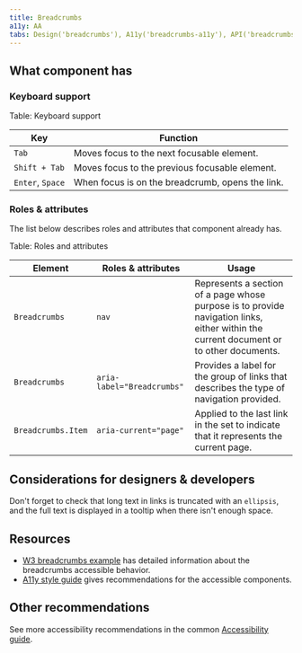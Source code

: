 ```yaml
---
title: Breadcrumbs
a11y: AA
tabs: Design('breadcrumbs'), A11y('breadcrumbs-a11y'), API('breadcrumbs-api'), Example('breadcrumbs-code'), Changelog('breadcrumbs-changelog')
---
```


## What component has

### Keyboard support

Table: Keyboard support

| Key              | Function                                         |
| ---------------- | ------------------------------------------------ |
| `Tab`            | Moves focus to the next focusable element.       |
| `Shift + Tab`    | Moves focus to the previous focusable element.   |
| `Enter`, `Space` | When focus is on the breadcrumb, opens the link. |

### Roles & attributes

The list below describes roles and attributes that component already has.

Table: Roles and attributes

| Element            | Roles & attributes         | Usage                                                                                                                                  |
| ------------------ | -------------------------- | -------------------------------------------------------------------------------------------------------------------------------------- |
| `Breadcrumbs`      | `nav`                      | Represents a section of a page whose purpose is to provide navigation links, either within the current document or to other documents. |
| `Breadcrumbs`      | `aria-label="Breadcrumbs"` | Provides a label for the group of links that describes the type of navigation provided.                                                |
| `Breadcrumbs.Item` | `aria-current="page"`      | Applied to the last link in the set to indicate that it represents the current page.                                                   |

## Considerations for designers & developers

Don't forget to check that long text in links is truncated with an `ellipsis`, and the full text is displayed in a tooltip when there isn't enough space.

## Resources

- [W3 breadcrumbs example](https://www.w3.org/TR/wai-aria-practices-1.1/examples/breadcrumb/index.html) has detailed information about the breadcrumbs accessible behavior.
- [A11y style guide](https://a11y-style-guide.com/style-guide/section-navigation.html) gives recommendations for the accessible components.

## Other recommendations

See more accessibility recommendations in the common [Accessibility guide](/core-principles/a11y/a11y).
